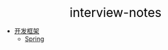 <center><a href="#" target="_Self" style="font-size:28px;text-decoration:none;color:#000000;">interview-notes</a></center>

* [开发框架](开发框架/)
  * [Spring](开发框架/Spring/)

